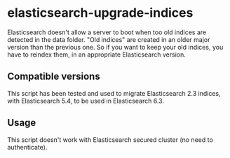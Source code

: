 # elasticsearch-upgrade-indices

Elasticsearch doesn't allow a server to boot when too old indices are detected in the data folder.
"Old indices" are created in an older major version than the previous one.
So if you want to keep your old indices, you have to reindex them, in an appropriate Elasticsearch version.

## Compatible versions
This script has been tested and used to migrate Elasticsearch 2.3 indices, with Elasticsearch 5.4, to be used in Elasticsearch 6.3. 

## Usage
This script doesn't work with Elasticsearch secured cluster (no need to authenticate).
